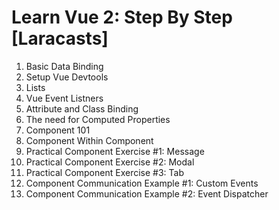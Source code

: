 # Learn Vue 2: Step By Step [Laracasts]

1. Basic Data Binding  
2. Setup Vue Devtools
3. Lists
4. Vue Event Listners
5. Attribute and Class Binding
6. The need for Computed Properties
7. Component 101
8. Component Within Component
9. Practical Component Exercise #1: Message
10. Practical Component Exercise #2: Modal
11. Practical Component Exercise #3: Tab
12. Component Communication Example #1: Custom Events
13. Component Communication Example #2: Event Dispatcher

